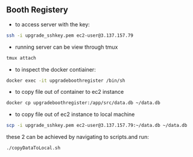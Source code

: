 ## Booth Registery

* to access server with the key:
```sh
ssh -i upgrade_sshkey.pem ec2-user@3.137.157.79
```

* running server can be view through tmux
```sh
tmux attach
```

* to inspect the docker contiainer:
```sh
docker exec -it upgradeboothregister /bin/sh
```
* to copy file out of container to ec2 instance
```sh
docker cp upgradeboothregister:/app/src/data.db ~/data.db
```

* to copy file out of ec2 instance to local machine
```sh
scp -i upgrade_sshkey.pem ec2-user@3.137.157.79:~/data.db ~/data.db 
```

these 2 can be achieved by navigating to scripts.and run:
```
./copyDataToLocal.sh
```